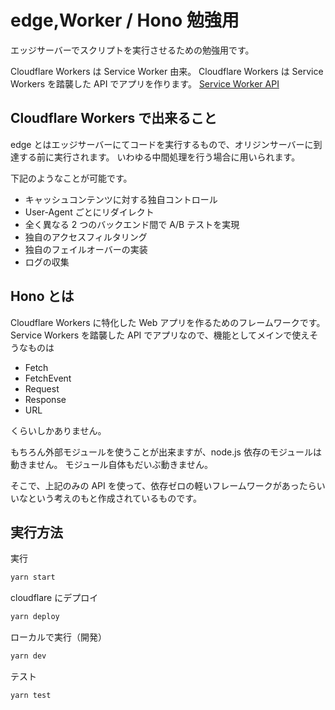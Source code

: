 # edge,Worker / Hono 勉強用

エッジサーバーでスクリプトを実行させるための勉強用です。

Cloudflare Workers は Service Worker 由来。
Cloudflare Workers は Service Workers を踏襲した API でアプリを作ります。
[Service Worker API](https://developer.mozilla.org/en-US/docs/Web/API/Service_Worker_API)

## Cloudflare Workers で出来ること

edge とはエッジサーバーにてコードを実行するもので、オリジンサーバーに到達する前に実行されます。
いわゆる中間処理を行う場合に用いられます。

下記のようなことが可能です。

- キャッシュコンテンツに対する独自コントロール
- User-Agent ごとにリダイレクト
- 全く異なる 2 つのバックエンド間で A/B テストを実現
- 独自のアクセスフィルタリング
- 独自のフェイルオーバーの実装
- ログの収集

## Hono とは

Cloudflare Workers に特化した Web アプリを作るためのフレームワークです。
Service Workers を踏襲した API でアプリなので、機能としてメインで使えそうなものは

- Fetch
- FetchEvent
- Request
- Response
- URL

くらいしかありません。

もちろん外部モジュールを使うことが出来ますが、node.js 依存のモジュールは動きません。
モジュール自体もだいぶ動きません。

そこで、上記のみの API を使って、依存ゼロの軽いフレームワークがあったらいいなという考えのもと作成されているものです。

## 実行方法

実行

```bash
yarn start
```

cloudflare にデプロイ

```bash
yarn deploy
```

ローカルで実行（開発）

```bash
yarn dev
```

テスト

```bash
yarn test
```

